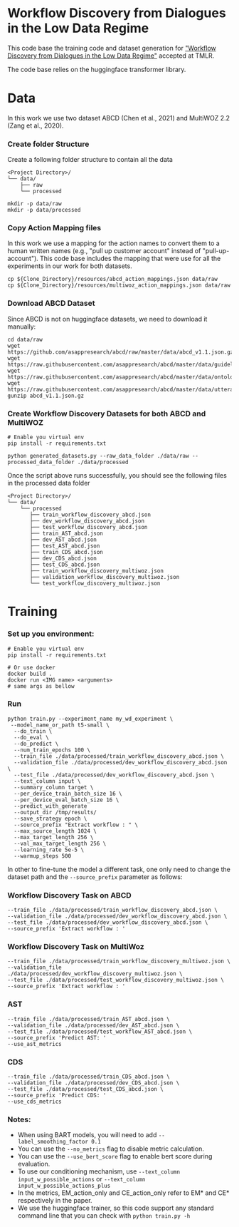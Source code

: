 # Workflow Discovery from Dialogues in the Low Data Regime

This code base the training code and dataset generation for ["Workflow Discovery from Dialogues in the Low Data Regime"](https://openreview.net/forum?id=L9othQvPks) accepted at TMLR.

The code base relies on the huggingface transformer library.

# Data
In this work we use two dataset ABCD (Chen et al., 2021) and MultiWOZ 2.2 (Zang et al., 2020).

### Create folder Structure
Create a following folder structure to contain all the data
```
<Project Directory>/
└── data/
    ├── raw 
    └── processed 
```

```shell
mkdir -p data/raw
mkdir -p data/processed
```

### Copy Action Mapping files
In this work we use a mapping for the action names to convert them to a human written names (e.g., "pull up customer account" instead of "pull-up-account").
This code base includes the mapping that were use for all the experiments in our work for both datasets.

```shell
cp ${Clone_Directory}/resources/abcd_action_mappings.json data/raw
cp ${Clone_Directory}/resources/multiwoz_action_mappings.json data/raw
```



### Download ABCD Dataset 
Since ABCD is not on huggingface datasets, we need to download it manually:

```shell
cd data/raw
wget https://github.com/asappresearch/abcd/raw/master/data/abcd_v1.1.json.gz
wget https://raw.githubusercontent.com/asappresearch/abcd/master/data/guidelines.json
wget https://raw.githubusercontent.com/asappresearch/abcd/master/data/ontology.json
wget https://raw.githubusercontent.com/asappresearch/abcd/master/data/utterances.json
gunzip abcd_v1.1.json.gz
```

### Create Workflow Discovery Datasets for both ABCD and MultiWOZ

```shell
# Enable you virtual env
pip install -r requirements.txt

python generated_datasets.py --raw_data_folder ./data/raw --processed_data_folder ./data/processed 
```

Once the script above runs successfully, you should see the following files in the processed data folder
```
<Project Directory>/
└── data/
    └── processed 
       ├── train_workflow_discovery_abcd.json 
       ├── dev_workflow_discovery_abcd.json 
       ├── test_workflow_discovery_abcd.json 
       ├── train_AST_abcd.json 
       ├── dev_AST_abcd.json 
       ├── test_AST_abcd.json 
       ├── train_CDS_abcd.json 
       ├── dev_CDS_abcd.json 
       ├── test_CDS_abcd.json 
       ├── train_workflow_discovery_multiwoz.json 
       ├── validation_workflow_discovery_multiwoz.json 
       └── test_workflow_discovery_multiwoz.json 
```

# Training

### Set up you environment:
```shell
# Enable you virtual env
pip install -r requirements.txt

# Or use docker
docker build .
docker run <IMG name> <arguments>
# same args as bellow
```

### Run

```shell
python train.py --experiment_name my_wd_experiment \
 --model_name_or_path t5-small \
  --do_train \
  --do_eval \
  --do_predict \
  --num_train_epochs 100 \
  --train_file ./data/processed/train_workflow_discovery_abcd.json \
  --validation_file ./data/processed/dev_workflow_discovery_abcd.json \
  --test_file ./data/processed/dev_workflow_discovery_abcd.json \
  --text_column input \
  --summary_column target \
  --per_device_train_batch_size 16 \
  --per_device_eval_batch_size 16 \
  --predict_with_generate
  --output_dir /tmp/results/
  --save_strategy epoch \
  --source_prefix "Extract workflow : " \
  --max_source_length 1024 \
  --max_target_length 256 \
  --val_max_target_length 256 \
  --learning_rate 5e-5 \
  --warmup_steps 500
```

In other to fine-tune the model a different task, one only need to change the dataset path and the ``--source_prefix`` parameter as follows:
### Workflow Discovery Task on ABCD
```
--train_file ./data/processed/train_workflow_discovery_abcd.json \
--validation_file ./data/processed/dev_workflow_discovery_abcd.json \
--test_file ./data/processed/dev_workflow_discovery_abcd.json \
--source_prefix 'Extract workflow : ' 
```

### Workflow Discovery Task on MultiWoz 
```
--train_file ./data/processed/train_workflow_discovery_multiwoz.json \
--validation_file ./data/processed/dev_workflow_discovery_multiwoz.json \
--test_file ./data/processed/test_workflow_discovery_multiwoz.json \
--source_prefix 'Extract workflow : ' 
```

### AST
```
--train_file ./data/processed/train_AST_abcd.json \
--validation_file ./data/processed/dev_AST_abcd.json \
--test_file ./data/processed/test_workflow_AST_abcd.json \
--source_prefix 'Predict AST: ' 
--use_ast_metrics
```

### CDS
```
--train_file ./data/processed/train_CDS_abcd.json \
--validation_file ./data/processed/dev_CDS_abcd.json \
--test_file ./data/processed/test_CDS_abcd.json \
--source_prefix 'Predict CDS: ' 
--use_cds_metrics
```

### Notes: 
- When using BART models, you will need to add `--label_smoothing_factor 0.1`
- You can use the `--no_metrics` flag to disable metric calculation.
- You can use the `--use_bert_score` flag to enable bert score during evaluation.
- To use our conditioning mechanism, use `--text_column input_w_possible_actions` or `--text_column input_w_possible_actions_plus`
- In the metrics, EM_action_only and CE_action_only refer to EM* and CE* respectively in the paper. 
- We use the huggingface trainer, so this code support any standard command line that you can check with `python train.py -h`